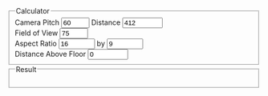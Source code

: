 <form id="calculator" class="d-flex">
<fieldset class="flex-item-equal"><legend>Calculator</legend>
<label>Camera Pitch <input type="number" min="0" max="90" id="pitch" value="60" size="5" tabindex="0"></label>
<label>Distance <input type="number" min="0" max="10000" id="dist" value="412" size="5" tabindex="0"></label><br>
<label>Field of View <input type="number" min="20" max="75" id="fov" value="75" size="5" tabindex="0"></label><br>
<label>Aspect Ratio <input type="number" min="1" max="1000" id="aspect_w" value="16" size="5" tabindex="0"></label>
<label>by <input type="number" min="1" max="1000" id="aspect_h" value="9" size="5" tabindex="0"></label><br>
<label>Distance Above Floor <input type="number" min="-8192" max="8192" id="test_z" value="0" size="5" tabindex="0"></label>
</fieldset>
<fieldset class="flex-item-equal"><legend>Result</legend>
<p id="result1"></p>
<p id="result2"></p>
</fieldset>
</form>
<script>
const inputs = {};
["calculator", "result1", "result2", "pitch", "dist", "fov", "aspect_w", "aspect_h", "test_z"].forEach(name => {
	const el = document.getElementById(name);
	inputs[name] = el;
	if (el.nodeName === "INPUT") {
		el.addEventListener("input", recalculate, false);
	}
});
function recalculate() {
	if (!inputs.calculator.reportValidity()) {
		return;
	}
	const pitch = Math.PI - inputs.pitch.valueAsNumber * Math.PI / 180;
	const camOffsetY = -inputs.dist.valueAsNumber * Math.cos(pitch); // camera -> feet
	const camOffsetZ = -inputs.dist.valueAsNumber * Math.sin(pitch); // camera -> feet
	const aspect = inputs.aspect_w.valueAsNumber / inputs.aspect_h.valueAsNumber;
	const halfFOVY = inputs.fov.valueAsNumber * Math.PI / 360;
	const halfFOVX = Math.atan(aspect * Math.tan(halfFOVY));
	const angleTop = pitch + halfFOVY; // +z sin, +y cos
	const angleBottom = pitch - halfFOVY; // +z sin, +y cos
	const testZ = inputs.test_z.valueAsNumber + camOffsetZ; // camera -> floor
	const floorTopY = testZ / Math.tan(angleTop) - camOffsetY;
	const floorBottomY = testZ / Math.tan(angleBottom) - camOffsetY;
	const floorTopX = -testZ * Math.sin(halfFOVX) / Math.sin(angleTop);
	const floorBottomX = -testZ * Math.sin(halfFOVX) / Math.sin(angleBottom);
	if (floorTopY <= floorBottomY) {
		inputs.result1.textContent = "The player cannot see a floor that is " + inputs.test_z.valueAsNumber.toFixed(1) + " units above their feet.";
		inputs.result2.textContent = "";
	} else {
		inputs.result1.textContent = "The player can see a floor that is " + inputs.test_z.valueAsNumber.toFixed(1) + " units above their feet from " + floorTopY.toFixed(1) + " units in front of them to " + (-floorBottomY).toFixed(1) + " units behind them.";
		inputs.result2.textContent = "At the far end, the player can see " + floorTopX.toFixed(1) + " units to the left and right on the floor, and at the near end, the player can see " + floorBottomX.toFixed(1) + " units to the left and right on the floor.";
	}
}
recalculate();
</script>

